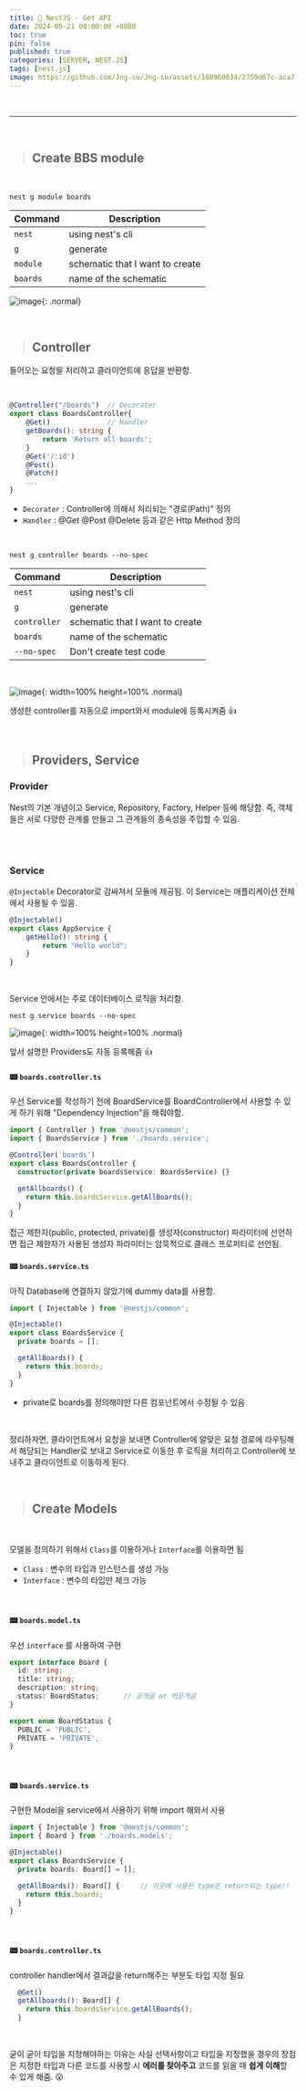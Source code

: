 ```yaml
---
title: 🦁 NestJS - Get API
date: 2024-05-21 00:00:00 +0800
toc: true
pin: false
published: true
categories: [SERVER, NEST.JS]
tags: [nest.js]
image: https://github.com/Jng-su/Jng-su/assets/168960634/2759d67c-aca7-4c2c-adac-b0fee5a4d7ff
---
```


<br>

---

<br>


> ## Create BBS module

<br>

```shell
nest g module boards
```

| Command  | Description                     |
| -------- | ------------------------------- |
| `nest`   | using nest's cli                |
| `g`      | generate                        |
| `module` | schematic that I want to create |
| `boards` | name of the schematic           |



![image](https://github.com/Jng-su/Jng-su/assets/168960634/8847b76f-0a35-47d0-b002-1284842d203b){: .normal}

<br>

> ## Controller

들어오는 요청을 처리하고 클라이언트에 응답을 반환함.

<br>

```typescript
@Controller("/boards")  // Decorater
export class BoardsController{
    @Get()              // Handler
    getBoards(): string {
        return 'Return all boards';
    }
    @Get('/:id')
    @Post()
    @Patch()
    ...
}
```

- `Decorater` : Controller에 의해서 처리되는 "경로(Path)" 정의
- `Handler` : @Get @Post @Delete 등과 같은 Http Method 정의

<br>

```shell
nest g controller boards --no-spec
```

| Command      | Description                     |
| ------------ | ------------------------------- |
| `nest`       | using nest's cli                |
| `g`          | generate                        |
| `controller` | schematic that I want to create |
| `boards`     | name of the schematic           |
| `--no-spec`  | Don't create test code          |

<br>

![image](https://github.com/Jng-su/Jng-su/assets/168960634/076d785e-635a-449c-af66-04248f894230){: width=100% height=100% .normal}

생성한 controller를 자동으로 import와서 module에 등록시켜줌 👍

<br>

> ## Providers, Service

### Provider

Nest의 기본 개념이고 Service, Repository, Factory, Helper 등에 해당함. 
즉, 객체들은 서로 다양한 관계를 만들고 그 관계들의 종속성을 주입할 수 있음.

<br>



<br>

### Service

`@Injectable` Decorator로 감싸져서 모듈에 제공됨. 이 Service는 애플리케이션 전체에서 사용될 수 있음. 

```typescript
@Injectable()
export class AppService {
    getHello(): string {
        return "Hello world";
    }
}
```

<br>

Service 안에서는 주로 데이터베이스 로직을 처리함. 

```shell
nest g service boards --no-spec
```

![image](https://github.com/Jng-su/Jng-su/assets/168960634/0b8a974f-06e0-430e-98e6-d9c9de5f49b0){: width=100% height=100% .normal}

앞서 설명한 Providers도 자동 등록해줌 👍

#### 📟 `boards.controller.ts`

우선 Service를 작성하기 전에 BoardService를 BoardController에서 사용할 수 있게 하기 위해 "Dependency Injection"을 해줘야함.


```typescript
import { Controller } from '@nestjs/common';
import { BoardsService } from './boards.service';

@Controller('boards')
export class BoardsController {
  constructor(private boardsService: BoardsService) {}

  getAllboards() {
    return this.boardsService.getAllBoards();
  }
}
```

접근 제한자(public, protected, private)를 생성자(constructor) 파라미터에 선언하면 접근 제한자가 사용된 생성자 파라미터는 암묵적으로 클래스 프로퍼티로 선언됨.


#### 📟 `boards.service.ts`

아직 Database에 연결하지 않았기에 dummy data를 사용함.

```typescript
import { Injectable } from '@nestjs/common';

@Injectable()
export class BoardsService {
  private boards = [];

  getAllBoards() {
    return this.boards;
  }
}
```

- private로 boards를 정의해야만 다른 컴포넌트에서 수정될 수 있음

<br>

정리하자면, 클라이언트에서 요청을 보내면 Controller에 알맞은 요청 경로에 라우팅해서 해당되는 Handler로 보내고 Service로 이동한 후 로직을 처리하고 Controller에 보내주고 클라이언트로 이동하게 된다.

<br>

> ## Create Models

<br>

모델을 정의하기 위해서 `Class`를 이용하거나 `Interface`를 이용하면 됨

- `Class` : 변수의 타입과 인스턴스를 생성 가능
- `Interface` : 변수의 타입만 체크 가능

<br>

#### 📟 `boards.model.ts`

우선 `interface` 를 사용하여 구현

```typescript
export interface Board {
  id: string;
  title: string;
  description: string;
  status: BoardStatus;      // 공개글 or 비공개글
}

export enum BoardStatus {
  PUBLIC = 'PUBLIC',
  PRIVATE = 'PRIVATE',
}
```

<br>

#### 📟 `boards.service.ts`

구현한 Model을 service에서 사용하기 위해 import 해와서 사용

```typescript
import { Injectable } from '@nestjs/common';
import { Board } from './boards.models';

@Injectable()
export class BoardsService {
  private boards: Board[] = [];

  getAllBoards(): Board[] {     // 이곳에 사용된 type은 return되는 type!!
    return this.boards;
  }
}
```

<br>

#### 📟 `boards.controller.ts`

controller handler에서 결과값을 return해주는 부분도 타입 지정 필요

```typescript
  @Get()
  getAllboards(): Board[] {
    return this.boardsService.getAllBoards();
  }
```

<br>

굳이 굳이 타입을 지정해야하는 이유는 사실 선택사항이고 타입을 지정했을 경우의 장점은 지정한 타입과 다른 코드를 사용할 시 **에러를 찾아주고** 코드를 읽을 때 **쉽게 이해**할 수 있게 해줌. 😮